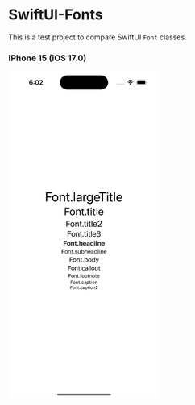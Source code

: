 # SwiftUI-Fonts

This is a test project to compare SwiftUI `Font` classes.

### iPhone 15 (iOS 17.0)
<img src="images/iPhone%2015.png" width="300px">